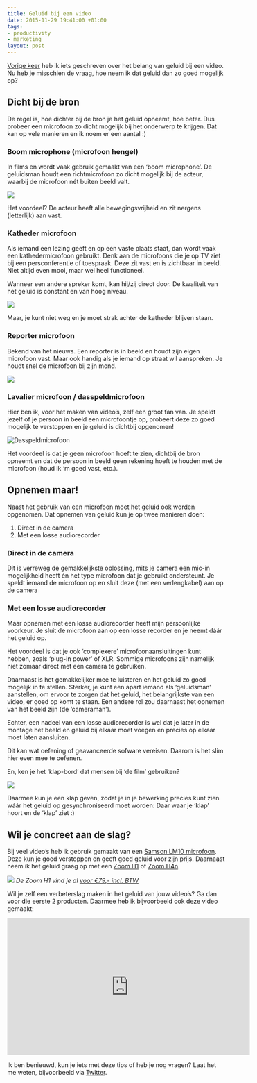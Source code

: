 ```yaml
---
title: Geluid bij een video
date: 2015-11-29 19:41:00 +01:00
tags:
- productivity
- marketing
layout: post
---
```


[Vorige keer](/het-belangrijkste-bij-een-video/) heb ik iets geschreven over het belang van geluid bij een video. Nu heb je misschien de vraag, hoe neem ik dat geluid dan zo goed mogelijk op?

## Dicht bij de bron
De regel is, hoe dichter bij de bron je het geluid opneemt, hoe beter. Dus probeer een microfoon zo dicht mogelijk bij het onderwerp te krijgen. Dat kan op vele manieren en ik noem er een aantal :)

### Boom microphone (microfoon hengel)
In films en wordt vaak gebruik gemaakt van een ‘boom microphone’. De geluidsman houdt een richtmicrofoon zo dicht mogelijk bij de acteur, waarbij de microfoon nét buiten beeld valt. 

![](https://i.ytimg.com/vi/xvDEAQT8aBU/maxresdefault.jpg)

Het voordeel? De acteur heeft alle bewegingsvrijheid en zit nergens (letterlijk) aan vast.

### Katheder microfoon
Als iemand een lezing geeft en op een vaste plaats staat, dan wordt vaak een kathedermicrofoon gebruikt. Denk aan de microfoons die je op TV ziet bij een persconferentie of toespraak. Deze zit vast en is zichtbaar in beeld. Niet altijd even mooi, maar wel heel functioneel.

Wanneer een andere spreker komt, kan hij/zij direct door. De kwaliteit van het geluid is constant en van hoog niveau.

![](http://bento-cdn.bentopresentatie.netdna-cdn.com/wp-content/uploads/2015/09/microfoon-katheder.jpg)

Maar, je kunt niet weg en je moet strak achter de katheder blijven staan.

### Reporter microfoon
Bekend van het nieuws. Een reporter is in beeld en houdt zijn eigen microfoon vast. Maar ook handig als je iemand op straat wil aanspreken. Je houdt snel de microfoon bij zijn mond.

![](http://tpo.nl/wp-content/uploads/2013/12/Pownews.jpg)

### Lavalier microfoon / dasspeldmicrofoon
Hier ben ik, voor het maken van video’s, zelf een groot fan van. Je speldt jezelf of je persoon in beeld een microfoontje op, probeert deze zo goed mogelijk te verstoppen en je geluid is dichtbij opgenomen!

![Dasspeldmicrofoon](http://www.mediacollege.com/audio/images/mic-lav1.jpg)

Het voordeel is dat je geen microfoon hoeft te zien, dichtbij de bron opneemt en dat de persoon in beeld geen rekening hoeft te houden met de microfoon (houd ik ‘m goed vast, etc.).

## Opnemen maar!
Naast het gebruik van een microfoon moet het geluid ook worden opgenomen. Dat opnemen van geluid kun je op twee manieren doen:

1. Direct in de camera
2. Met een losse audiorecorder

### Direct in de camera
Dit is verreweg de gemakkelijkste oplossing, mits je camera een mic-in mogelijkheid heeft én het type microfoon dat je gebruikt ondersteunt. Je speldt iemand de microfoon op en sluit deze (met een verlengkabel) aan op de camera

### Met een losse audiorecorder
Maar opnemen met een losse audiorecorder heeft mijn persoonlijke voorkeur. Je sluit de microfoon aan op een losse recorder en je neemt dáár het geluid op.

Het voordeel is dat je ook ‘complexere’ microfoonaansluitingen kunt hebben, zoals ‘plug-in power’ of XLR. Sommige microfoons zijn namelijk niet zomaar direct met een camera te gebruiken.

Daarnaast is het gemakkelijker mee te luisteren en het geluid zo goed mogelijk in te stellen. Sterker, je kunt een apart iemand als ‘geluidsman’ aanstellen, om ervoor te zorgen dat het geluid, het belangrijkste van een video, er goed op komt te staan. Een andere rol zou daarnaast het opnemen van het beeld zijn (de ‘cameraman’).

Echter, een nadeel van een losse audiorecorder is wel dat je later in de montage het beeld en geluid bij elkaar moet voegen en precies op elkaar moet laten aansluiten.

Dit kan wat oefening of geavanceerde sofware vereisen. Daarom is het slim hier even mee te oefenen.

En, ken je het ‘klap-bord’ dat mensen bij ‘de film’ gebruiken?

![](http://www.2015auditions.com/wp-content/uploads/2011/01/movie-board1.jpg)

Daarmee kun je een klap geven, zodat je in je bewerking precies kunt zien wáár het geluid op gesynchroniseerd moet worden: Daar waar je ‘klap’ hoort en de ‘klap’ ziet :)

## Wil je concreet aan de slag?
Bij veel video’s heb ik gebruik gemaakt van een [Samson LM10 microfoon](http://www.bax-shop.nl/dasspeld/samson-lm10-mj-lavalier-microfoon-mini-jack). Deze kun je goed verstoppen en geeft goed geluid voor zijn prijs. Daarnaast neem ik het geluid graag op met een  [Zoom H1](http://www.bax-shop.nl/field-recorder-1/zoom-h1-v2-ultra-compacte-handheld-audiorecorder) of [Zoom H4n](http://www.bax-shop.nl/field-recorder/zoom-h4n-sp-handheld-audiorecorder).

![](http://static.bax-shop.nl/image/product/214142/462899/fb995d19/450x450/1444649494h1_sides.png)
*De Zoom H1 vind je al [voor €79,- incl. BTW](http://www.bax-shop.nl/field-recorder-1/zoom-h1-v2-ultra-compacte-handheld-audiorecorder)*

Wil je zelf een verbeterslag maken in het geluid van jouw video’s? Ga dan voor die eerste 2 producten. Daarmee heb ik bijvoorbeeld ook deze video gemaakt: 

<iframe width="560" height="315" src="https://www.youtube.com/embed/iTpIOgkweXE" frameborder="0" allowfullscreen></iframe>

Ik ben benieuwd, kun je iets met deze tips of heb je nog vragen? Laat het me weten, bijvoorbeeld via [Twitter](http://www.twitter.com/rogiervdberg).